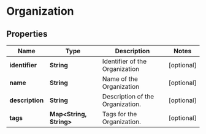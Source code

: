 # Organization

## Properties
Name | Type | Description | Notes
------------ | ------------- | ------------- | -------------
**identifier** | **String** | Identifier of the Organization |  [optional]
**name** | **String** | Name of the Organization |  [optional]
**description** | **String** | Description of the Organization. |  [optional]
**tags** | **Map&lt;String, String&gt;** | Tags for the Organization. |  [optional]
